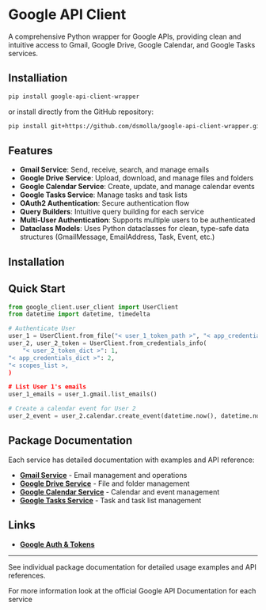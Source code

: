 # Google API Client

A comprehensive Python wrapper for Google APIs, providing clean and intuitive access to Gmail, Google Drive, Google Calendar, and Google Tasks services.

## Installiation

```bash
pip install google-api-client-wrapper
```

or install directly from the GitHub repository:

```bash
pip install git+https://github.com/dsmolla/google-api-client-wrapper.git
```


## Features

- **Gmail Service**: Send, receive, search, and manage emails
- **Google Drive Service**: Upload, download, and manage files and folders
- **Google Calendar Service**: Create, update, and manage calendar events
- **Google Tasks Service**: Manage tasks and task lists
- **OAuth2 Authentication**: Secure authentication flow
- **Query Builders**: Intuitive query building for each service
- **Multi-User Authentication**: Supports multiple users to be authenticated
- **Dataclass Models**: Uses Python dataclasses for clean, type-safe data structures (GmailMessage, EmailAddress, Task, Event, etc.)

## Installation


## Quick Start

```python
from google_client.user_client import UserClient
from datetime import datetime, timedelta

# Authenticate User
user_1 = UserClient.from_file("< user_1_token_path >", "< app_credentials_path >")
user_2, user_2_token = UserClient.from_credentials_info(
    "< user_2_token_dict >": 1,
"< app_credentials_dict >": 2,
"< scopes_list >,
)

# List User 1's emails
user_1_emails = user_1.gmail.list_emails()

# Create a calendar event for User 2
user_2_event = user_2.calendar.create_event(datetime.now(), datetime.now() + timedelta(hours=1))
```

## Package Documentation

Each service has detailed documentation with examples and API reference:

- **[Gmail Service](google_client/services/gmail/README.md)** - Email management and operations
- **[Google Drive Service](google_client/services/drive/README.md)** - File and folder management
- **[Google Calendar Service](google_client/services/calendar/README.md)** - Calendar and event management
- **[Google Tasks Service](google_client/services/tasks/README.md)** - Task and task list management

## Links
- **[Google Auth & Tokens](https://developers.google.com/identity/protocols/oauth2/web-server#python)**

--- 
See individual package documentation for detailed usage examples and API references.

For more information look at the official Google API Documentation for each service

